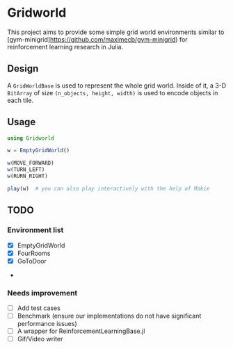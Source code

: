 # Gridworld

This project aims to provide some simple grid world environments similar to [gym-minigrid]https://github.com/maximecb/gym-minigrid) for reinforcement learning research in Julia.

## Design

A `GridWorldBase` is used to represent the whole grid world. Inside of it, a 3-D `BitArray` of size `(n_objects, height, width)` is used to encode objects in each tile.

## Usage

```julia
using Gridworld

w = EmptyGridWorld()

w(MOVE_FORWARD)
w(TURN_LEFT)
w(RURN_RIGHT)

play(w)  # you can also play interactively with the help of Makie
```

## TODO

### Environment list

- [x] EmptyGridWorld
- [x] FourRooms
- [x] GoToDoor
- 

### Needs improvement

- [ ] Add test cases
- [ ] Benchmark (ensure our implementations do not have significant performance issues)
- [ ] A wrapper for ReinforcementLearningBase.jl
- [ ] Gif/Video writer

